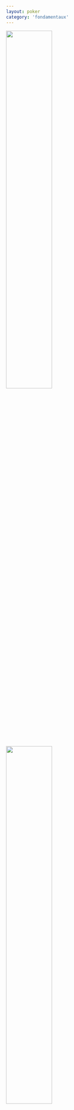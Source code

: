```yaml
---
layout: poker
category: 'fondamentaux'
---
```


<div class="flex">
<img width="50%" height="50%" src="https://i.imgur.com/Kl95nUT.png">
<img width="50%" height="50%" src="https://i.imgur.com/cBGVBkP.png">
</div>
